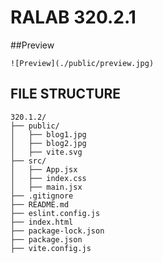 # RALAB 320.2.1

##Preview

```
![Preview](./public/preview.jpg)
```

## FILE STRUCTURE

```
320.1.2/
├── public/
│   ├── blog1.jpg
│   ├── blog2.jpg
│   ├── vite.svg
├── src/
│   ├── App.jsx
│   ├── index.css
│   ├── main.jsx
├── .gitignore
├── README.md
├── eslint.config.js
├── index.html
├── package-lock.json
├── package.json
├── vite.config.js
```
